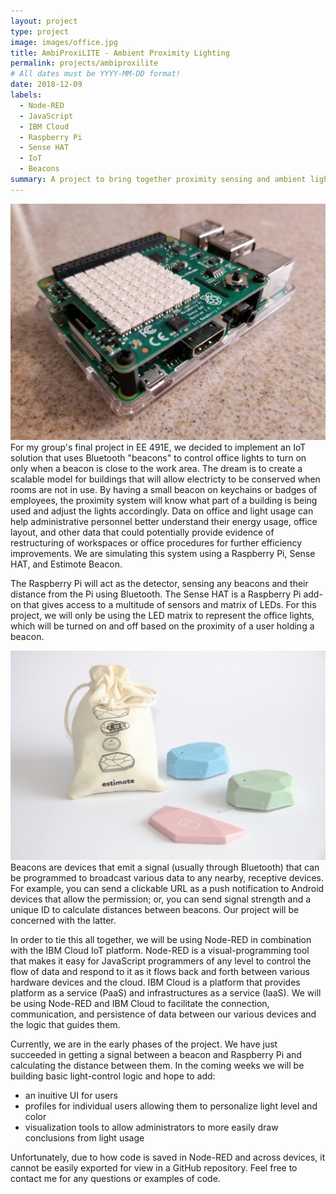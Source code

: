 ```yaml
---
layout: project
type: project
image: images/office.jpg
title: AmbiProxiLITE - Ambient Proximity Lighting
permalink: projects/ambiproxilite 
# All dates must be YYYY-MM-DD format!
date: 2018-12-09
labels:
  - Node-RED
  - JavaScript
  - IBM Cloud
  - Raspberry Pi
  - Sense HAT
  - IoT
  - Beacons
summary: A project to bring together proximity sensing and ambient lighting a scalable way to provide value and reduce costs. 
---
```

<p><img class="ui large left floated rounded image" src="../images/rpi.jpg">For my group's final project in EE 491E, we decided to implement an IoT solution that uses Bluetooth "beacons" to control office lights to turn on only when a beacon is close to the work area. The dream is to create a scalable model for buildings that will allow electricty to be conserved when rooms are not in use. By having a small beacon on keychains or badges of employees, the proximity system will know what part of a building is being used and adjust the lights accordingly. Data on office and light usage can help administrative personnel better understand their energy usage, office layout, and other data that could potentially provide evidence of restructuring of workspaces or office procedures for further efficiency improvements. We are simulating this system using a Raspberry Pi, Sense HAT, and Estimote Beacon.

<p>The Raspberry Pi will act as the detector, sensing any beacons and their distance from the Pi using Bluetooth. The Sense HAT is a Raspberry Pi add-on that gives access to a multitude of sensors and matrix of LEDs. For this project, we will only be using the LED matrix to represent the office lights, which will be turned on and off based on the proximity of a user holding a beacon.

<p><img class="ui large right floated rounded image" src="../images/estimote.jpg">Beacons are devices that emit a signal (usually through Bluetooth) that can be programmed to broadcast various data to any nearby, receptive devices. For example, you can send a clickable URL as a push notification to Android devices that allow the permission; or, you can send signal strength and a unique ID to calculate distances between beacons. Our project will be concerned with the latter.

<p>In order to tie this all together, we will be using Node-RED in combination with the IBM Cloud IoT platform. Node-RED is a visual-programming tool that makes it easy for JavaScript programmers of any level to control the flow of data and respond to it as it flows back and forth between various hardware devices and the cloud. IBM Cloud is a platform that provides platform as a service (PaaS) and infrastructures as a service (IaaS). We will be using Node-RED and IBM Cloud to facilitate the connection, communication, and persistence of data between our various devices and the logic that guides them.

<p>Currently, we are in the early phases of the project. We have just succeeded in getting a signal between a beacon and Raspberry Pi and calculating the distance between them. In the coming weeks we will be building basic light-control logic and hope to add:
<ul>
<li>an inuitive UI for users</li>
<li>profiles for individual users allowing them to personalize light level and color</li>
<li>visualization tools to allow administrators to more easily draw conclusions from light usage</li>
</ul>
Unfortunately, due to how code is saved in Node-RED and across devices, it cannot be easily exported for view in a GitHub repository. Feel free to contact me for any questions or examples of code.
